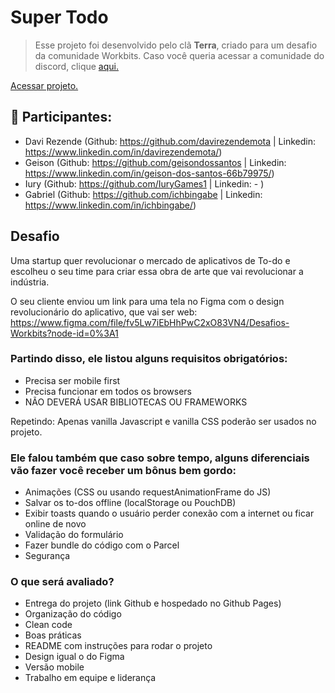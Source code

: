 # Super Todo

> Esse projeto foi desenvolvido pelo clã **Terra**, criado para um desafio da comunidade Workbits. Caso você queria acessar a comunidade do discord, clique [aqui.](https://discord.gg/PXPDMumKmj)

[Acessar projeto.](https://workbits-desafio.github.io/todo-list/)

## 👥  Participantes:

- Davi Rezende (Github: https://github.com/davirezendemota | Linkedin: https://www.linkedin.com/in/davirezendemota/)
- Geison (Github: https://github.com/geisondossantos | Linkedin: https://www.linkedin.com/in/geison-dos-santos-66b79975/)
- Iury (Github: https://github.com/IuryGames1 | Linkedin: - )
- Gabriel (Github: https://github.com/ichbingabe | Linkedin: https://www.linkedin.com/in/ichbingabe/)
 
## Desafio

Uma startup quer revolucionar o mercado de aplicativos de To-do e escolheu o seu time para criar essa obra de arte que vai revolucionar a indústria.

O seu cliente enviou um link para uma tela no Figma com o design revolucionário do aplicativo, que vai ser web:
https://www.figma.com/file/fv5Lw7iEbHhPwC2xO83VN4/Desafios-Workbits?node-id=0%3A1

### Partindo disso, ele listou alguns requisitos obrigatórios:
- Precisa ser mobile first
- Precisa funcionar em todos os browsers
- NÃO DEVERÁ USAR BIBLIOTECAS OU FRAMEWORKS

Repetindo: Apenas vanilla Javascript e vanilla CSS poderão ser usados no projeto.

### Ele falou também que caso sobre tempo, alguns diferenciais vão fazer você receber um bônus bem gordo:
- Animações (CSS ou usando requestAnimationFrame do JS)
- Salvar os to-dos offline (localStorage ou PouchDB)
- Exibir toasts quando o usuário perder conexão com a internet ou ficar online de novo
- Validação do formulário
- Fazer bundle do código com o Parcel
- Segurança 

### O que será avaliado?
- Entrega do projeto (link Github e hospedado no Github Pages)
- Organização do código
- Clean code
- Boas práticas
- README com instruções para rodar o projeto
- Design igual o do Figma
- Versão mobile
- Trabalho em equipe e liderança
